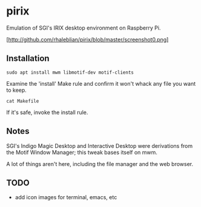 # pirix
Emulation of SGI's IRIX desktop environment on Raspberry Pi.

[http://github.com/rhaleblian/pirix/blob/master/screenshot0.png]

## Installation

    sudo apt install mwm libmotif-dev motif-clients
   
Examine the 'install' Make rule and confirm it won't whack any file you want to keep.

    cat Makefile

If it's safe, invoke the install rule.

## Notes
SGI's Indigo Magic Desktop and Interactive Desktop were derivations from the Motif Window Manager;
this tweak bases itself on mwm.

A lot of things aren't here, including the file manager and the web browser.

## TODO
* add icon images for terminal, emacs, etc
